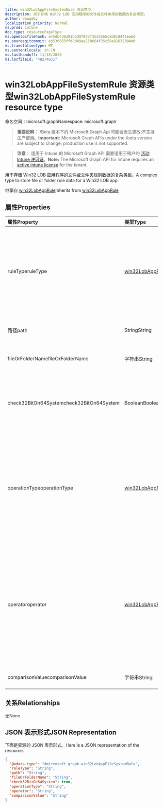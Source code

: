 ```yaml
---
title: win32LobAppFileSystemRule 资源类型
description: 用于存储 Win32 LOB 应用程序的文件或文件夹规则数据的复杂类型。
author: dougeby
localization_priority: Normal
ms.prod: intune
doc_type: resourcePageType
ms.openlocfilehash: e45db436201b339f075f35d3865c8d0c84f1ea6d
ms.sourcegitcommit: eb536655ffd8d49ae258664f35c50a8263238400
ms.translationtype: MT
ms.contentlocale: zh-CN
ms.lasthandoff: 11/18/2020
ms.locfileid: "49274031"
---
```

# <a name="win32lobappfilesystemrule-resource-type"></a><span data-ttu-id="401b4-103">win32LobAppFileSystemRule 资源类型</span><span class="sxs-lookup"><span data-stu-id="401b4-103">win32LobAppFileSystemRule resource type</span></span>

<span data-ttu-id="401b4-104">命名空间：microsoft.graph</span><span class="sxs-lookup"><span data-stu-id="401b4-104">Namespace: microsoft.graph</span></span>

> <span data-ttu-id="401b4-105">**重要说明：** /Beta 版本下的 Microsoft Graph Api 可能会发生更改;不支持生产使用。</span><span class="sxs-lookup"><span data-stu-id="401b4-105">**Important:** Microsoft Graph APIs under the /beta version are subject to change; production use is not supported.</span></span>

> <span data-ttu-id="401b4-106">**注意：** 适用于 Intune 的 Microsoft Graph API 需要适用于租户的 [活动 Intune 许可证](https://go.microsoft.com/fwlink/?linkid=839381)。</span><span class="sxs-lookup"><span data-stu-id="401b4-106">**Note:** The Microsoft Graph API for Intune requires an [active Intune license](https://go.microsoft.com/fwlink/?linkid=839381) for the tenant.</span></span>

<span data-ttu-id="401b4-107">用于存储 Win32 LOB 应用程序的文件或文件夹规则数据的复杂类型。</span><span class="sxs-lookup"><span data-stu-id="401b4-107">A complex type to store file or folder rule data for a Win32 LOB app.</span></span>


<span data-ttu-id="401b4-108">继承自 [win32LobAppRule](../resources/intune-apps-win32lobapprule.md)</span><span class="sxs-lookup"><span data-stu-id="401b4-108">Inherits from [win32LobAppRule](../resources/intune-apps-win32lobapprule.md)</span></span>

## <a name="properties"></a><span data-ttu-id="401b4-109">属性</span><span class="sxs-lookup"><span data-stu-id="401b4-109">Properties</span></span>
|<span data-ttu-id="401b4-110">属性</span><span class="sxs-lookup"><span data-stu-id="401b4-110">Property</span></span>|<span data-ttu-id="401b4-111">类型</span><span class="sxs-lookup"><span data-stu-id="401b4-111">Type</span></span>|<span data-ttu-id="401b4-112">说明</span><span class="sxs-lookup"><span data-stu-id="401b4-112">Description</span></span>|
|:---|:---|:---|
|<span data-ttu-id="401b4-113">ruleType</span><span class="sxs-lookup"><span data-stu-id="401b4-113">ruleType</span></span>|[<span data-ttu-id="401b4-114">win32LobAppRuleType</span><span class="sxs-lookup"><span data-stu-id="401b4-114">win32LobAppRuleType</span></span>](../resources/intune-apps-win32lobappruletype.md)|<span data-ttu-id="401b4-115">指示规则用途的规则类型。</span><span class="sxs-lookup"><span data-stu-id="401b4-115">The rule type indicating the purpose of the rule.</span></span> <span data-ttu-id="401b4-116">继承自 [win32LobAppRule](../resources/intune-apps-win32lobapprule.md)。</span><span class="sxs-lookup"><span data-stu-id="401b4-116">Inherited from [win32LobAppRule](../resources/intune-apps-win32lobapprule.md).</span></span> <span data-ttu-id="401b4-117">可取值为：`detection`、`requirement`。</span><span class="sxs-lookup"><span data-stu-id="401b4-117">Possible values are: `detection`, `requirement`.</span></span>|
|<span data-ttu-id="401b4-118">路径</span><span class="sxs-lookup"><span data-stu-id="401b4-118">path</span></span>|<span data-ttu-id="401b4-119">String</span><span class="sxs-lookup"><span data-stu-id="401b4-119">String</span></span>|<span data-ttu-id="401b4-120">要查找的文件或文件夹路径。</span><span class="sxs-lookup"><span data-stu-id="401b4-120">The file or folder path to look up.</span></span>|
|<span data-ttu-id="401b4-121">fileOrFolderName</span><span class="sxs-lookup"><span data-stu-id="401b4-121">fileOrFolderName</span></span>|<span data-ttu-id="401b4-122">字符串</span><span class="sxs-lookup"><span data-stu-id="401b4-122">String</span></span>|<span data-ttu-id="401b4-123">要查找的文件或文件夹的名称。</span><span class="sxs-lookup"><span data-stu-id="401b4-123">The file or folder name to look up.</span></span>|
|<span data-ttu-id="401b4-124">check32BitOn64System</span><span class="sxs-lookup"><span data-stu-id="401b4-124">check32BitOn64System</span></span>|<span data-ttu-id="401b4-125">Boolean</span><span class="sxs-lookup"><span data-stu-id="401b4-125">Boolean</span></span>|<span data-ttu-id="401b4-126">一个值，指示是否在64位系统上展开32位上下文中的环境变量。</span><span class="sxs-lookup"><span data-stu-id="401b4-126">A value indicating whether to expand environment variables in the 32-bit context on 64-bit systems.</span></span>|
|<span data-ttu-id="401b4-127">operationType</span><span class="sxs-lookup"><span data-stu-id="401b4-127">operationType</span></span>|[<span data-ttu-id="401b4-128">win32LobAppFileSystemOperationType</span><span class="sxs-lookup"><span data-stu-id="401b4-128">win32LobAppFileSystemOperationType</span></span>](../resources/intune-apps-win32lobappfilesystemoperationtype.md)|<span data-ttu-id="401b4-129">文件系统操作类型。</span><span class="sxs-lookup"><span data-stu-id="401b4-129">The file system operation type.</span></span> <span data-ttu-id="401b4-130">可取值为：`notConfigured`、`exists`、`modifiedDate`、`createdDate`、`version`、`sizeInMB` 或 `doesNotExist`。</span><span class="sxs-lookup"><span data-stu-id="401b4-130">Possible values are: `notConfigured`, `exists`, `modifiedDate`, `createdDate`, `version`, `sizeInMB`, `doesNotExist`.</span></span>|
|<span data-ttu-id="401b4-131">operator</span><span class="sxs-lookup"><span data-stu-id="401b4-131">operator</span></span>|[<span data-ttu-id="401b4-132">win32LobAppRuleOperator</span><span class="sxs-lookup"><span data-stu-id="401b4-132">win32LobAppRuleOperator</span></span>](../resources/intune-apps-win32lobappruleoperator.md)|<span data-ttu-id="401b4-133">用于文件或文件夹检测的运算符。</span><span class="sxs-lookup"><span data-stu-id="401b4-133">The operator for file or folder detection.</span></span> <span data-ttu-id="401b4-134">可取值为：`notConfigured`、`equal`、`notEqual`、`greaterThan`、`greaterThanOrEqual`、`lessThan` 或 `lessThanOrEqual`。</span><span class="sxs-lookup"><span data-stu-id="401b4-134">Possible values are: `notConfigured`, `equal`, `notEqual`, `greaterThan`, `greaterThanOrEqual`, `lessThan`, `lessThanOrEqual`.</span></span>|
|<span data-ttu-id="401b4-135">comparisonValue</span><span class="sxs-lookup"><span data-stu-id="401b4-135">comparisonValue</span></span>|<span data-ttu-id="401b4-136">字符串</span><span class="sxs-lookup"><span data-stu-id="401b4-136">String</span></span>|<span data-ttu-id="401b4-137">文件或文件夹的比较值。</span><span class="sxs-lookup"><span data-stu-id="401b4-137">The file or folder comparison value.</span></span>|

## <a name="relationships"></a><span data-ttu-id="401b4-138">关系</span><span class="sxs-lookup"><span data-stu-id="401b4-138">Relationships</span></span>
<span data-ttu-id="401b4-139">无</span><span class="sxs-lookup"><span data-stu-id="401b4-139">None</span></span>

## <a name="json-representation"></a><span data-ttu-id="401b4-140">JSON 表示形式</span><span class="sxs-lookup"><span data-stu-id="401b4-140">JSON Representation</span></span>
<span data-ttu-id="401b4-141">下面是资源的 JSON 表示形式。</span><span class="sxs-lookup"><span data-stu-id="401b4-141">Here is a JSON representation of the resource.</span></span>
<!-- {
  "blockType": "resource",
  "@odata.type": "microsoft.graph.win32LobAppFileSystemRule"
}
-->
``` json
{
  "@odata.type": "#microsoft.graph.win32LobAppFileSystemRule",
  "ruleType": "String",
  "path": "String",
  "fileOrFolderName": "String",
  "check32BitOn64System": true,
  "operationType": "String",
  "operator": "String",
  "comparisonValue": "String"
}
```




